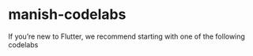 # manish-codelabs
If you’re new to Flutter, we recommend starting with one of the following codelabs
